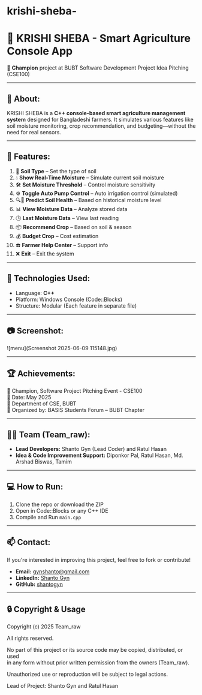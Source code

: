 # krishi-sheba-
# 🌾 KRISHI SHEBA - Smart Agriculture Console App

🎉 **Champion** project at BUBT Software Development Project Idea Pitching (CSE100)

---

## 📌 About:
KRISHI SHEBA is a **C++ console-based smart agriculture management system** designed for Bangladeshi farmers. It simulates various features like soil moisture monitoring, crop recommendation, and budgeting—without the need for real sensors.

---

## 🚀 Features:

1. 🧱 **Soil Type** – Set the type of soil  
2. 💧 **Show Real-Time Moisture** – Simulate current soil moisture  
3. 🛠️ **Set Moisture Threshold** – Control moisture sensitivity  
4. ⚙️ **Toggle Auto Pump Control** – Auto irrigation control (simulated)  
5. 🔍🌿 **Predict Soil Health** – Based on historical moisture level  
6. 📊 **View Moisture Data** – Analyze stored data  
7. 🕒 **Last Moisture Data** – View last reading  
8. 📦 **Recommend Crop** – Based on soil & season  
9. 💰 **Budget Crop** – Cost estimation  
10. ☎️ **Farmer Help Center** – Support info  
0. ❌ **Exit** – Exit the system

---

## 🧠 Technologies Used:
- Language: **C++**  
- Platform: Windows Console (Code::Blocks)  
- Structure: Modular (Each feature in separate file)

---

## 📷 Screenshot:
![menu](Screenshot 2025-06-09 115148.jpg)

---

## 🏆 Achievements:
🥇 Champion, Software Project Pitching Event - CSE100  
📅 Date: May 2025  
🏫 Department of CSE, BUBT  
🏢 Organized by: BASIS Students Forum – BUBT Chapter

---

## 👨‍💻 Team (Team_raw):

- **Lead Developers:** Shanto Gyn (Lead Coder) and Ratul Hasan  
- **Idea & Code Improvement Support:** Diponkor Pal, Ratul Hasan, Md. Arshad Biswas, Tamim

---

## 💻 How to Run:
1. Clone the repo or download the ZIP  
2. Open in Code::Blocks or any C++ IDE  
3. Compile and Run `main.cpp`

---

## 📫 Contact:
If you're interested in improving this project, feel free to fork or contribute!

- **Email:** gynshanto@gmail.com  
- **LinkedIn:** [Shanto Gyn](https://www.linkedin.com/in/shanto-gyn-933aa133b/)  
- **GitHub:** [shantogyn](https://github.com/shantogyn)

---

## 🔒 Copyright & Usage

Copyright (c) 2025 Team_raw

All rights reserved.

No part of this project or its source code may be copied, distributed, or used  
in any form without prior written permission from the owners (Team_raw).

Unauthorized use or reproduction will be subject to legal actions.

Lead of Project: Shanto Gyn and Ratul Hasan

